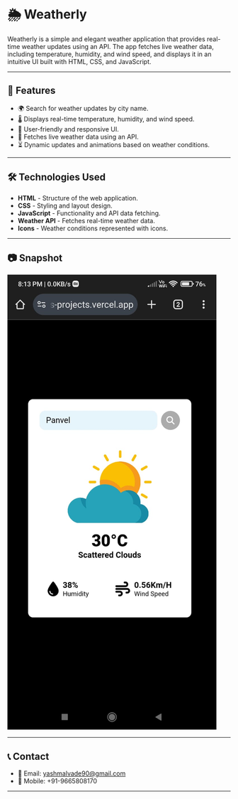 # 🌦️ Weatherly

Weatherly is a simple and elegant weather application that provides real-time weather updates using an API. The app fetches live weather data, including temperature, humidity, and wind speed, and displays it in an intuitive UI built with HTML, CSS, and JavaScript.

---

## 📌 Features
- 🌍 Search for weather updates by city name.
- 🌡️ Displays real-time temperature, humidity, and wind speed.
- 🎨 User-friendly and responsive UI.
- 📡 Fetches live weather data using an API.
- ⏳ Dynamic updates and animations based on weather conditions.

---

## 🛠️ Technologies Used
- **HTML** - Structure of the web application.
- **CSS** - Styling and layout design.
- **JavaScript** - Functionality and API data fetching.
- **Weather API** - Fetches real-time weather data.
- **Icons** - Weather conditions represented with icons.

---

## 📷 Snapshot
![Weatherly Screenshot](https://github.com/yashmalavade2002/Weatherly/blob/b82b03687a44fb3962a54c3bc3db9688e0fcc339/Snapshot.jpg)

---

## 📞 Contact
- 📧 Email: yashmalvade90@gmail.com  
- 📱 Mobile: +91-9665808170

---
